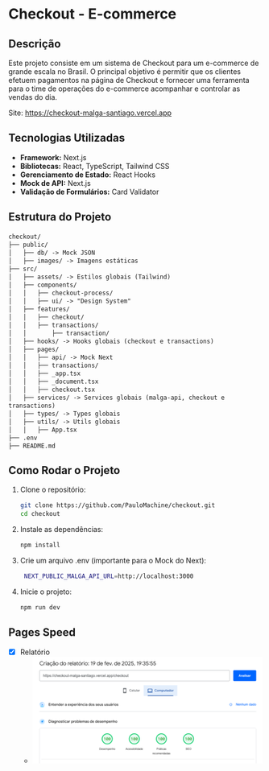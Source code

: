 # Checkout - E-commerce

## Descrição

Este projeto consiste em um sistema de Checkout para um e-commerce de grande escala no Brasil. O principal objetivo é permitir que os clientes efetuem pagamentos na página de Checkout e fornecer uma ferramenta para o time de operações do e-commerce acompanhar e controlar as vendas do dia.

Site: https://checkout-malga-santiago.vercel.app

## Tecnologias Utilizadas

- **Framework:** Next.js
- **Bibliotecas:** React, TypeScript, Tailwind CSS
- **Gerenciamento de Estado:** React Hooks
- **Mock de API:** Next.js
- **Validação de Formulários:** Card Validator

## Estrutura do Projeto

```
checkout/
├── public/
│   ├── db/ -> Mock JSON
│   ├── images/ -> Imagens estáticas
├── src/
│   ├── assets/ -> Estilos globais (Tailwind)
│   ├── components/
│   │   ├── checkout-process/
│   │   ├── ui/ -> "Design System"
│   ├── features/
│   │   ├── checkout/
│   │   ├── transactions/
│   │       ├── transaction/
│   ├── hooks/ -> Hooks globais (checkout e transactions)
│   ├── pages/
│   │   ├── api/ -> Mock Next
│   │   ├── transactions/
│   │   ├── _app.tsx
│   │   ├── _document.tsx
│   │   ├── checkout.tsx
│   ├── services/ -> Services globais (malga-api, checkout e transactions)
│   ├── types/ -> Types globais
│   ├── utils/ -> Utils globais
│   │   ├── App.tsx
├── .env
├── README.md
```

## Como Rodar o Projeto

1. Clone o repositório:
   ```sh
   git clone https://github.com/PauloMachine/checkout.git
   cd checkout
   ```
2. Instale as dependências:
   ```sh
   npm install
   ```
3. Crie um arquivo .env (importante para o Mock do Next):
   ```sh
    NEXT_PUBLIC_MALGA_API_URL=http://localhost:3000
   ```
4. Inicie o projeto:
   ```sh
   npm run dev
   ```

## Pages Speed

- [x] Relatório
  - ![Pages Speed](/public/images/pages-speed.png)
